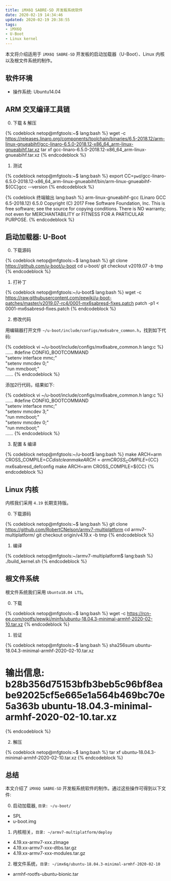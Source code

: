 ```yaml
---
title: iMX6Q SABRE-SD 开发板系统软件
date: 2020-02-19 14:34:46
updated: 2020-02-19 20:38:55
tags:
- iMX6Q
- U-Boot
- Linux kernel
---
```


本文将介绍适用于 `iMX6Q SABRE-SD` 开发板的启动加载器（U-Boot）、Linux 内核以及根文件系统的制作。

<!--more-->

## 软件环境

- 操作系统: Ubuntu14.04

## ARM 交叉编译工具链

0. 下载 & 解压

{% codeblock netop@mfgtools:~$ lang:bash %}
wget -c https://releases.linaro.org/components/toolchain/binaries/6.5-2018.12/arm-linux-gnueabihf/gcc-linaro-6.5.0-2018.12-x86_64_arm-linux-gnueabihf.tar.xz
tar xf gcc-linaro-6.5.0-2018.12-x86_64_arm-linux-gnueabihf.tar.xz
{% endcodeblock %}

1. 测试

{% codeblock netop@mfgtools:~$ lang:bash %}
export CC=`pwd`/gcc-linaro-6.5.0-2018.12-x86_64_arm-linux-gnueabihf/bin/arm-linux-gnueabihf-
${CC}gcc --version
{% endcodeblock %}

{% codeblock 终端输出 lang:bash %}
arm-linux-gnueabihf-gcc (Linaro GCC 6.5-2018.12) 6.5.0
Copyright (C) 2017 Free Software Foundation, Inc.
This is free software; see the source for copying conditions.  There is NO
warranty; not even for MERCHANTABILITY or FITNESS FOR A PARTICULAR PURPOSE.
{% endcodeblock %}

## 启动加载器: U-Boot

0. 下载源码

{% codeblock netop@mfgtools:~$ lang:bash %}
git clone https://github.com/u-boot/u-boot
cd u-boot/
git checkout v2019.07 -b tmp
{% endcodeblock %}

1. 打补丁

{% codeblock netop@mfgtools:~/u-boot$ lang:bash %}
wget -c https://raw.githubusercontent.com/eewiki/u-boot-patches/master/v2019.07-rc4/0001-mx6sabresd-fixes.patch
patch -p1 < 0001-mx6sabresd-fixes.patch
{% endcodeblock %}

2. 修改代码

用编辑器打开文件 `~/u-boot/include/configs/mx6sabre_common.h`，找到如下代码:

{% codeblock vi ~/u-boot/include/configs/mx6sabre_common.h lang:c %}
......
#define CONFIG_BOOTCOMMAND \
	"setenv interface mmc;" \
	"setenv mmcdev 0;" \
	"run mmcboot;" \
......
{% endcodeblock %}

添加2行代码，结果如下:

{% codeblock vi ~/u-boot/include/configs/mx6sabre_common.h lang:c %}
......
#define CONFIG_BOOTCOMMAND \
	"setenv interface mmc;" \
	"setenv mmcdev 3;" \
	"run mmcboot;" \
	"setenv mmcdev 0;" \
	"run mmcboot;" \
......
{% endcodeblock %}

3. 配置 & 编译

{% codeblock netop@mfgtools:~/u-boot$ lang:bash %}
make ARCH=arm CROSS_COMPILE=${CC} distclean
make ARCH=arm CROSS_COMPILE=${CC} mx6sabresd_defconfig
make ARCH=arm CROSS_COMPILE=${CC}
{% endcodeblock %}

## Linux 内核

内核我们采用 `4.19` 长期支持版。

0. 下载源码

{% codeblock netop@mfgtools:~$ lang:bash %}
git clone https://github.com/RobertCNelson/armv7-multiplatform
cd armv7-multiplatform/
git checkout origin/v4.19.x -b tmp
{% endcodeblock %}

1. 编译

{% codeblock netop@mfgtools:~/armv7-multiplatform$ lang:bash %}
./build_kernel.sh
{% endcodeblock %}

## 根文件系统

根文件系统我们采用 `Ubuntu18.04 LTS`。

0. 下载

{% codeblock netop@mfgtools:~$ lang:bash %}
wget -c https://rcn-ee.com/rootfs/eewiki/minfs/ubuntu-18.04.3-minimal-armhf-2020-02-10.tar.xz
{% endcodeblock %}

1. 验证

{% codeblock netop@mfgtools:~$ lang:bash %}
sha256sum ubuntu-18.04.3-minimal-armhf-2020-02-10.tar.xz
# 输出信息: b28b356d75153bfb3beb5c96bf8eabe92025cf5e665e1a564b469bc70e5a363b  ubuntu-18.04.3-minimal-armhf-2020-02-10.tar.xz
{% endcodeblock %}

2. 解压

{% codeblock netop@mfgtools:~$ lang:bash %}
tar xf ubuntu-18.04.3-minimal-armhf-2020-02-10.tar.xz
{% endcodeblock %}

## 总结

本文介绍了 `iMX6Q SABRE-SD` 开发板系统软件的制作。通过这些操作可得到以下文件:

0. 启动加载器, `目录: ~/u-boot/`

- SPL
- u-boot.img

1. 内核相关，`目录: ~/armv7-multiplatform/deploy`

- 4.19.xx-armv7-xxx.zImage
- 4.19.xx-armv7-xxx-dtbs.tar.gz
- 4.19.xx-armv7-xxx-modules.tar.gz

2. 根文件系统，`目录: ~/imx6q/ubuntu-18.04.3-minimal-armhf-2020-02-10`

- armhf-rootfs-ubuntu-bionic.tar
